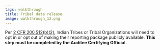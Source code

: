 ```yaml
---
tags: walkthrough
title: Tribal data release
image: walkthrough_12.png
---
```


Per [2 CFR 200.512(b)(2)](https://www.ecfr.gov/current/title-2/part-200/subpart-F#p-200.512(b)(2)), Indian Tribes or Tribal Organizations will need to opt in or opt out of making their reporting package publicly available. **This step must be completed by the Auditee Certifying Official.**




